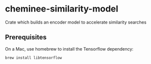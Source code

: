 # cheminee-similarity-model
Crate which builds an encoder model to accelerate similarity searches

Prerequisites
---
On a Mac, use homebrew to install the Tensorflow dependency:

```brew install libtensorflow```
